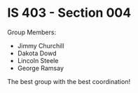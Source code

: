 # IS 403 - Section 004
Group Members:
- Jimmy Churchill
- Dakota Dowd	
- Lincoln Steele
- George Ramsay

The best group with the best coordination!